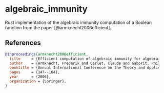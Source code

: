 # algebraic_immunity

Rust implementation of the algebraic immunity computation of a Boolean function from the paper [@armknecht2006efficient].

## References

```bib
@inproceedings{armknecht2006efficient,
  title     = {Efficient computation of algebraic immunity for algebraic and fast algebraic attacks},
  author    = {Armknecht, Frederik and Carlet, Claude and Gaborit, Philippe and Künzli, Simon and Meier, Willi and Ruatta, Olivier},
  booktitle = {Annual International Conference on the Theory and Applications of Cryptographic Techniques},
  pages     = {147--164},
  year      = {2006},
  organization = {Springer},
}
